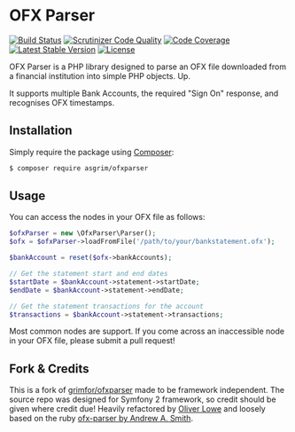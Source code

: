 OFX Parser
=================

[![Build Status](https://travis-ci.org/asgrim/ofxparser.svg?branch=master)](https://travis-ci.org/asgrim/ofxparser) [![Scrutinizer Code Quality](https://scrutinizer-ci.com/g/asgrim/ofxparser/badges/quality-score.png?b=master)](https://scrutinizer-ci.com/g/asgrim/ofxparser/?branch=master) [![Code Coverage](https://scrutinizer-ci.com/g/asgrim/ofxparser/badges/coverage.png?b=master)](https://scrutinizer-ci.com/g/asgrim/ofxparser/?branch=master) [![Latest Stable Version](https://poser.pugx.org/asgrim/ofxparser/v/stable)](https://packagist.org/packages/asgrim/ofxparser) [![License](https://poser.pugx.org/asgrim/ofxparser/license)](https://packagist.org/packages/asgrim/ofxparser)

OFX Parser is a PHP library designed to parse an OFX file downloaded from a financial institution into simple PHP objects. Up.

It supports multiple Bank Accounts, the required "Sign On" response, and recognises OFX timestamps.

## Installation

Simply require the package using [Composer](https://getcomposer.org/):

```bash
$ composer require asgrim/ofxparser
```

## Usage

You can access the nodes in your OFX file as follows:

```php
$ofxParser = new \OfxParser\Parser();
$ofx = $ofxParser->loadFromFile('/path/to/your/bankstatement.ofx');

$bankAccount = reset($ofx->bankAccounts);

// Get the statement start and end dates
$startDate = $bankAccount->statement->startDate;
$endDate = $bankAccount->statement->endDate;

// Get the statement transactions for the account
$transactions = $bankAccount->statement->transactions;
```

Most common nodes are support. If you come across an inaccessible node in your OFX file, please submit a pull request!

## Fork & Credits

This is a fork of [grimfor/ofxparser](https://github.com/Grimfor/ofxparser) made to be framework independent. The source repo was designed for Symfony 2 framework, so credit should be given where credit due!
Heavily refactored by [Oliver Lowe](https://github.com/loweoj) and loosely based on the ruby [ofx-parser by Andrew A. Smith](https://github.com/aasmith/ofx-parser).
